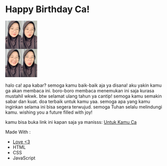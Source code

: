 # Happy Birthday Ca!

<img src="./img/readme.jpg" width="100">

halo ca! apa kabar? semoga kamu baik-baik aja ya disana! aku yakin kamu ga akan membaca ini. boro-boro membaca menemukan ini saja kurasa mustahil wkwk. btw selamat ulang tahun ya cantip! semoga kamu semakin sabar dan kuat. doa terbaik untuk kamu yaa. semoga apa yang kamu inginkan selama ini bisa segera terwujud. semoga Tuhan selalu melindungi kamu. wishing you a future filled with joy!

kamu bisa buka link ini kapan saja ya manisss:
[Untuk Kamu Ca](https://untukcaca.site/)

Made With :
- [Love <3](https://www.tiktok.com/@hmmppss)
- HTML
- CSS
- JavaScript
